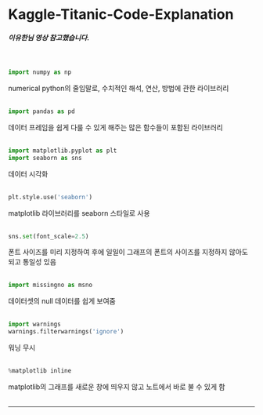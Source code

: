 # Kaggle-Titanic-Code-Explanation<br/>
##### 이유한님 영상 참고했습니다.
<br/>

```python 
import numpy as np
```
numerical python의 줄임말로,  수치적인 해석, 연산, 방법에 관한 라이브러리<br/><br/>


```python
import pandas as pd
```
데이터 프레임을 쉽게 다룰 수 있게 해주는 많은 함수들이 포함된 라이브러리<br/><br/>


```python
import matplotlib.pyplot as plt
import seaborn as sns
```
데이터 시각화<br/><br/>


```python
plt.style.use('seaborn')
```
matplotlib 라이브러리를 seaborn 스타일로 사용<br/><br/>


```python
sns.set(font_scale=2.5)
```
폰트 사이즈를 미리 지정하여 후에 일일이 그래프의 폰트의 사이즈를 지정하지 않아도 되고 통일성 있음<br/><br/>


```python
import missingno as msno
```
데이터셋의 null 데이터를 쉽게 보여줌<br/><br/>


```python
import warnings
warnings.filterwarnings('ignore')
```
워닝 무시<br/><br/>


```python
%matplotlib inline
```
matplotlib의 그래프를 새로운 창에 띄우지 않고 노트에서 바로 불 수 있게 함<br/><br/>

---


